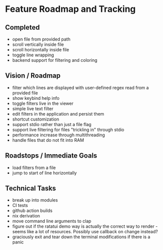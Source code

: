 # Feature Roadmap and Tracking

## Completed
- open file from provided path
- scroll vertically inside file
- scroll horizontally inside file
- toggle line wrapping
- backend support for filtering and coloring

## Vision / Roadmap
- filter which lines are displayed with user-defined regex read from a provided file
- show keybind help info
- toggle filters live in the viewer
- simple live text filter
- edit filters in the application and persist them
- shortcut customization
- support stdio rather than just a file flag
- support live filtering for files "trickling in" through stdio
- performance increase through multithreading
- handle files that do not fit into RAM


## Roadstops / Immediate Goals
- load filters from a file
- jump to start of line horizontally

## Technical Tasks
- break up into modules
- CI tests
- github action builds
- nix derivation
- move command line arguments to clap
- figure out if the ratatui demo way is actually the correct way to render - seems like a lot of resources. Possibly use callback on change instead?
- graciously exit and tear down the terminal modifications if there is a panic
